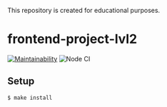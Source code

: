 This repository is created for educational purposes.

# frontend-project-lvl2

[![Maintainability](https://api.codeclimate.com/v1/badges/93a94c70e4c736216832/maintainability)](https://codeclimate.com/github/philosatom/frontend-project-lvl2/maintainability)
![Node CI](https://github.com/philosatom/frontend-project-lvl2/workflows/Node%20CI/badge.svg)

## Setup
```sh
$ make install
```
